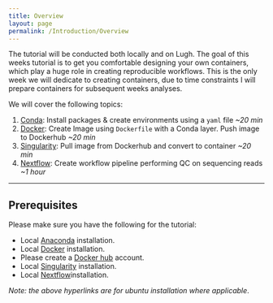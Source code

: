 ```yaml
---
title: Overview
layout: page
permalink: /Introduction/Overview
---
```


The tutorial will be conducted both locally and on Lugh. The goal of this weeks tutorial is to get you comfortable designing your own containers, which play a huge role in creating reproducible workflows. This is the only week we will dedicate to creating containers, due to time constraints I will prepare containers for subsequent weeks analyses.

We will cover the following topics:

1. [Conda](http://barrydigby.github.io/Week_1/Conda): Install packages & create environments using a `yaml` file *~20 min*
2. [Docker](http://barrydigby.github.io/Week_1/Docker): Create Image using `Dockerfile` with a Conda layer. Push image to Dockerhub *~20 min*
3. [Singularity](http://barrydigby.github.io/Week_1/Singularity): Pull image from Dockerhub and convert to container *~20 min*
4. [Nextflow](http://barrydigby.github.io/Week_1/Nextflow): Create workflow pipeline performing QC on sequencing reads *~1 hour*

***

## Prerequisites
 Please make sure you have the following for the tutorial:
 - Local [Anaconda](https://www.anaconda.com/products/individual) installation.
 - Local [Docker](https://docs.docker.com/engine/install/ubuntu/) installation.
 - Please create a [Docker hub](https://hub.docker.com/) account.
 - Local [Singularity](https://singularity.lbl.gov/install-linux) installation.
 - Local [Nextflow](https://www.nextflow.io/docs/latest/getstarted.html#installation)installation.

*Note: the above hyperlinks are for ubuntu installation where applicable*.
